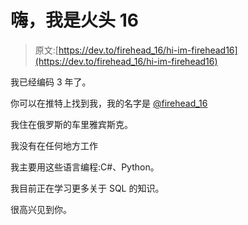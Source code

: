 # 嗨，我是火头 16

> 原文:[https://dev.to/firehead_16/hi-im-firehead16](https://dev.to/firehead_16/hi-im-firehead16)

我已经编码 3 年了。

你可以在推特上找到我，我的名字是 [@firehead_16](https://twitter.com/firehead_16)

我住在俄罗斯的车里雅宾斯克。

我没有在任何地方工作

我主要用这些语言编程:C#、Python。

我目前正在学习更多关于 SQL 的知识。

很高兴见到你。